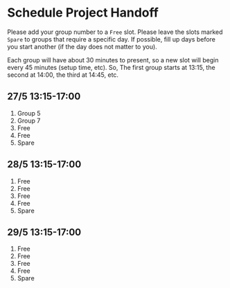 # Schedule Project Handoff

Please add your group number to a `Free` slot. Please leave the slots marked `Spare` to groups that require a specific day. If possible, fill up days before you start another (if the day does not matter to you).

Each group will have about 30 minutes to present, so a new slot will begin every 45 minutes (setup time, etc). So, The first group starts at 13:15, the second at 14:00, the third at 14:45, etc.

## 27/5 13:15-17:00

1. Group 5
2. Group 7
3. Free
4. Free
5. Spare

## 28/5 13:15-17:00

1. Free
2. Free
3. Free
4. Free
5. Spare

## 29/5 13:15-17:00

1. Free
2. Free
3. Free
4. Free
5. Spare